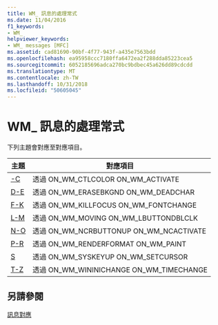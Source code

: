 ```yaml
---
title: WM_ 訊息的處理常式
ms.date: 11/04/2016
f1_keywords:
- WM_
helpviewer_keywords:
- WM_ messages [MFC]
ms.assetid: cad81690-90bf-4f77-943f-a435e7563bdd
ms.openlocfilehash: ea95958ccc7180ffa6472ea2f288dda85223cea5
ms.sourcegitcommit: 6052185696adca270bc9bdbec45a626dd89cdcdd
ms.translationtype: MT
ms.contentlocale: zh-TW
ms.lasthandoff: 10/31/2018
ms.locfileid: "50605045"
---
```

# <a name="handlers-for-wm-messages"></a>WM_ 訊息的處理常式

下列主題會對應至對應項目。

|主題|對應項目|
|-----------|-----------------|
|[-C](../../mfc/reference/wm-message-handlers-a-c.md)|透過 ON_WM_CTLCOLOR ON_WM_ACTIVATE|
|[D-E](../../mfc/reference/wm-message-handlers-d-e.md)|透過 ON_WM_ERASEBKGND ON_WM_DEADCHAR|
|[F-K](../../mfc/reference/wm-message-handlers-f-k.md)|透過 ON_WM_KILLFOCUS ON_WM_FONTCHANGE|
|[L-M](../../mfc/reference/wm-message-handlers-l-m.md)|透過 ON_WM_MOVING ON_WM_LBUTTONDBLCLK|
|[N-O](../../mfc/reference/wm-message-handlers-n-o.md)|透過 ON_WM_NCRBUTTONUP ON_WM_NCACTIVATE|
|[P-R](../../mfc/reference/wm-messages-p-r.md)|透過 ON_WM_RENDERFORMAT ON_WM_PAINT|
|[S](../../mfc/reference/wm-messages-s.md)|透過 ON_WM_SYSKEYUP ON_WM_SETCURSOR|
|[T-Z](../../mfc/reference/wm-messages-t-z.md)|透過 ON_WM_WININICHANGE ON_WM_TIMECHANGE|

## <a name="see-also"></a>另請參閱

[訊息對應](../../mfc/reference/message-maps-mfc.md)

